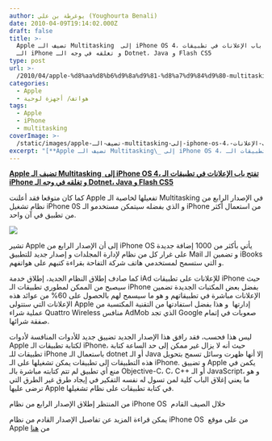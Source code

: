 ```yaml
---
author: يوغرطة بن علي (Youghourta Benali)
date: 2010-04-09T19:14:02.000Z
draft: false
title: >-
  Apple تضيف الـ Multitasking  إلى iPhone OS 4، تفتح باب الإعلانات في تطبيقات
  الـ iPhone و تغلقه في وجه الـ Dotnet، Java و Flash CS5
type: post
url: >-
  /2010/04/apple-%d8%aa%d8%b6%d9%8a%d9%81-%d8%a7%d9%84%d9%80-multitasking-%d8%a5%d9%84%d9%89-iphone-os-4%d8%8c-%d8%aa%d9%81%d8%aa%d8%ad-%d8%a8%d8%a7%d8%a8-%d8%a7%d9%84%d8%a5%d8%b9%d9%84%d8%a7%d9%86%d8%a7%d8%aa/
categories:
  - Apple
  - هواتف/ أجهزة لوحية
tags:
  - Apple
  - iPhone
  - multitasking
coverImage: >-
  /static/images/apple-تضيف-الـ-multitasking-إلى-iphone-os-4،-تفتح-باب-الإعلانات/iphone-os-preview-hero20100407.png
excerpt: "[**Apple تضيف الـ Multitasking\_ إلى iPhone OS 4، تفتح باب الإعلانات في تطبيقات الـ iPhone و تغلقه في وجه الـ Dotnet، Java و Flash CS5**](https://www.it-scoop.com/2010/04/apple-%d8%aa%d8%b6%d9%8a%d9%81-%d8%a7%d9%84%d9%80-multitasking-%d8%a5%d9%84%d9%89-iphone-os-4%d8%8c-%d8%aa%d9%81%d8%aa%d8%ad-%d8%a8%d8%a7%d8%a8-%d8%a7%d9%84%d8%a5%d8%b9%d9%84%d8%a7%d9%86%d8%a7%d8%aa/)\n\nكما كان متوقعا فقد أعلنت Apple تفعيلها لخاصية الـ Multitasking في الإصدار الرابع من نظام تشغيل"
---
```

[**Apple تضيف الـ Multitasking  إلى iPhone OS 4، تفتح باب الإعلانات في تطبيقات الـ iPhone و تغلقه في وجه الـ Dotnet، Java و Flash CS5**](https://www.it-scoop.com/2010/04/apple-%d8%aa%d8%b6%d9%8a%d9%81-%d8%a7%d9%84%d9%80-multitasking-%d8%a5%d9%84%d9%89-iphone-os-4%d8%8c-%d8%aa%d9%81%d8%aa%d8%ad-%d8%a8%d8%a7%d8%a8-%d8%a7%d9%84%d8%a5%d8%b9%d9%84%d8%a7%d9%86%d8%a7%d8%aa/)

كما كان متوقعا فقد أعلنت Apple تفعيلها لخاصية الـ Multitasking في الإصدار الرابع من نظام تشغيل iPhone 0S و الذي بفضله سيتمكن مستخدمو الـ iPhone من استعمال أكثر من تطبيق في آن واحد.

![](/static/images/apple-تضيف-الـ-multitasking-إلى-iphone-os-4،-تفتح-باب-الإعلانات/iphone-os-preview-hero20100407.png)

تشير Apple إلى أن الإصدار الرابع من iPhone OS يأتي بأكثر من 1000 إضافة جديدة على غرار كل من نظام لإدارة المجلدات و إصدار جديد للتطبيق Mail و تضمين الـ iBooks و التي ستسمح لمستخدمي هاتف شركة التفاحة بقراءة كتبهم على هواتفهم.

كما صادف إطلاق النظام الجديد، إطلاق خدمة iAd للإعلانات على تطبيقات iPhone حيث سيصبح من الممكن لمطوري تطبيقات الـ iPhone بفضل بعض المكتبات الجديدة تضمين الإعلانات مباشرة في تطبيقاتهم و هو ما سيسمح لهم بالحصول على 60% من عوائد هذه الإعلانات التي ستتولى Apple إدارتها  و هذا بفضل استفادتها من التقنية المكتسبة من عملية شراء Quattro Wireless منافس AdMob الذي تجد Google صعوبات في إتمام صفقة شرائها.

ليس هذا فحسب، فقد رافق هذا الإصدار الجديد تضييق جديد للأدوات المنافسة لأدوات Apple لكتابة تطبيقات الـ iPhone، حيث أنه لا يزال غير ممكن إلى حد الساعة كتابة تطبيقات للـ iPhone باستعمال الـ dotnet أو الـ Java إلا أنها ظهرت وسائل تسمح بتحويل هذه التطبيقات إلى تطبيقات يمكن تشغيلها على الـ iPhone. و تضييق Apple يكمن في منع أي تطبيق لم تتم كتابته مباشرة بالـ Objective-C، C، C++ أو الـ JavaScript، و هو ما يعني إغلاق الباب كلية لمن تسول له نفسه التفكير في إيجاد طرق غير الطرق التي ترضى عليها Apple في كتابة تطبيقات على نظام تشغيلها.

من المنتظر إطلاق الإصدار الرابع من نظام iPhone OS  خلال الصيف القادم

يمكن قراءة المزيد عن تفاصيل الإصدار القادم من نظام iPhone OS  من على موقع Apple من [هنا](http://www.apple.com/iphone/preview-iphone-os/)
